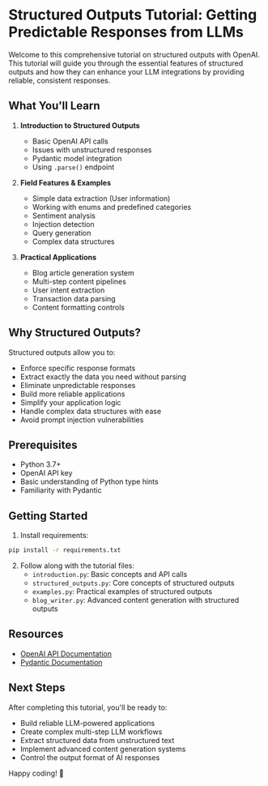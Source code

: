 # Structured Outputs Tutorial: Getting Predictable Responses from LLMs

Welcome to this comprehensive tutorial on structured outputs with OpenAI. This tutorial will guide you through the essential features of structured outputs and how they can enhance your LLM integrations by providing reliable, consistent responses.

## What You'll Learn

1. **Introduction to Structured Outputs**
   - Basic OpenAI API calls
   - Issues with unstructured responses
   - Pydantic model integration
   - Using `.parse()` endpoint

2. **Field Features & Examples**
   - Simple data extraction (User information)
   - Working with enums and predefined categories
   - Sentiment analysis
   - Injection detection
   - Query generation
   - Complex data structures

3. **Practical Applications**
   - Blog article generation system
   - Multi-step content pipelines
   - User intent extraction
   - Transaction data parsing
   - Content formatting controls

## Why Structured Outputs?

Structured outputs allow you to:
- Enforce specific response formats
- Extract exactly the data you need without parsing
- Eliminate unpredictable responses
- Build more reliable applications
- Simplify your application logic
- Handle complex data structures with ease
- Avoid prompt injection vulnerabilities

## Prerequisites

- Python 3.7+
- OpenAI API key
- Basic understanding of Python type hints
- Familiarity with Pydantic

## Getting Started

1. Install requirements:
```bash
pip install -r requirements.txt
```

2. Follow along with the tutorial files:
   - `introduction.py`: Basic concepts and API calls
   - `structured_outputs.py`: Core concepts of structured outputs
   - `examples.py`: Practical examples of structured outputs
   - `blog_writer.py`: Advanced content generation with structured outputs

## Resources

- [OpenAI API Documentation](https://platform.openai.com/docs/guides/text-generation/json-mode)
- [Pydantic Documentation](https://docs.pydantic.dev/)

## Next Steps

After completing this tutorial, you'll be ready to:
- Build reliable LLM-powered applications
- Create complex multi-step LLM workflows
- Extract structured data from unstructured text
- Implement advanced content generation systems
- Control the output format of AI responses

Happy coding! 🚀
